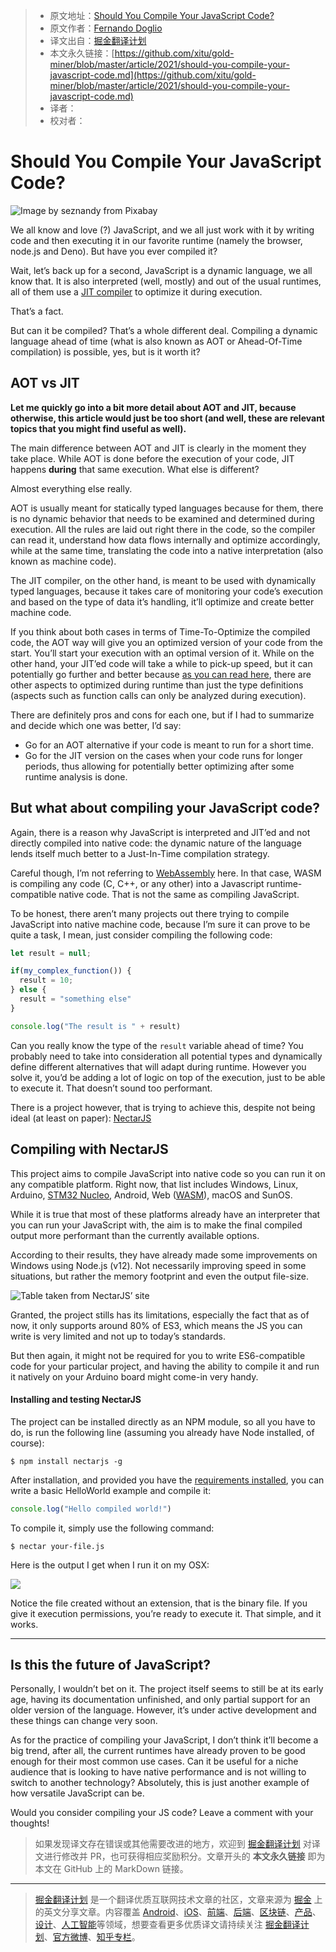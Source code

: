 > * 原文地址：[Should You Compile Your JavaScript Code?](https://blog.bitsrc.io/should-you-compile-your-javascript-code-a857ad2e3032)
> * 原文作者：[Fernando Doglio](https://medium.com/@deleteman123)
> * 译文出自：[掘金翻译计划](https://github.com/xitu/gold-miner)
> * 本文永久链接：[https://github.com/xitu/gold-miner/blob/master/article/2021/should-you-compile-your-javascript-code.md](https://github.com/xitu/gold-miner/blob/master/article/2021/should-you-compile-your-javascript-code.md)
> * 译者：
> * 校对者：

# Should You Compile Your JavaScript Code?

![Image by [seznandy](https://pixabay.com/users/seznandy-15803435/?utm_source=link-attribution&utm_medium=referral&utm_campaign=image&utm_content=5093898) from [Pixabay](https://pixabay.com/?utm_source=link-attribution&utm_medium=referral&utm_campaign=image&utm_content=5093898)](https://cdn-images-1.medium.com/max/3840/1*_7N-LnDFVgKcgEgzczZVmg.jpeg)

We all know and love (?) JavaScript, and we all just work with it by writing code and then executing it in our favorite runtime (namely the browser, node.js and Deno). But have you ever compiled it?

Wait, let’s back up for a second, JavaScript is a dynamic language, we all know that. It is also interpreted (well, mostly) and out of the usual runtimes, all of them use a [JIT compiler](https://blog.bitsrc.io/the-jit-in-javascript-just-in-time-compiler-798b66e44143) to optimize it during execution.

That’s a fact.

But can it be compiled? That’s a whole different deal. Compiling a dynamic language ahead of time (what is also known as AOT or Ahead-Of-Time compilation) is possible, yes, but is it worth it?

## AOT vs JIT

**Let me quickly go into a bit more detail about AOT and JIT, because otherwise, this article would just be too short (and well, these are relevant topics that you might find useful as well).**

The main difference between AOT and JIT is clearly in the moment they take place. While AOT is done before the execution of your code, JIT happens **during** that same execution. What else is different?

Almost everything else really.

AOT is usually meant for statically typed languages because for them, there is no dynamic behavior that needs to be examined and determined during execution. All the rules are laid out right there in the code, so the compiler can read it, understand how data flows internally and optimize accordingly, while at the same time, translating the code into a native interpretation (also known as machine code).

The JIT compiler, on the other hand, is meant to be used with dynamically typed languages, because it takes care of monitoring your code’s execution and based on the type of data it’s handling, it’ll optimize and create better machine code.

If you think about both cases in terms of Time-To-Optimize the compiled code, the AOT way will give you an optimized version of your code from the start. You’ll start your execution with an optimal version of it. While on the other hand, your JIT’ed code will take a while to pick-up speed, but it can potentially go further and better because [as you can read here](https://blog.bitsrc.io/the-jit-in-javascript-just-in-time-compiler-798b66e44143), there are other aspects to optimized during runtime than just the type definitions (aspects such as function calls can only be analyzed during execution).

There are definitely pros and cons for each one, but if I had to summarize and decide which one was better, I’d say:

* Go for an AOT alternative if your code is meant to run for a short time.
* Go for the JIT version on the cases when your code runs for longer periods, thus allowing for potentially better optimizing after some runtime analysis is done.

## But what about compiling your JavaScript code?

Again, there is a reason why JavaScript is interpreted and JIT’ed and not directly compiled into native code: the dynamic nature of the language lends itself much better to a Just-In-Time compilation strategy.

Careful though, I’m not referring to [WebAssembly](https://blog.bitsrc.io/whats-wrong-with-web-assembly-3b9abb671ec2) here. In that case, WASM is compiling any code (C, C++, or any other) into a Javascript runtime-compatible native code. That is not the same as compiling JavaScript.

To be honest, there aren’t many projects out there trying to compile JavaScript into native machine code, because I’m sure it can prove to be quite a task, I mean, just consider compiling the following code:

```JavaScript
let result = null;

if(my_complex_function()) {
  result = 10;
} else {
  result = "something else"
}

console.log("The result is " + result)
```

Can you really know the type of the `result` variable ahead of time? You probably need to take into consideration all potential types and dynamically define different alternatives that will adapt during runtime. However you solve it, you’d be adding a lot of logic on top of the execution, just to be able to execute it. That doesn’t sound too performant.

There is a project however, that is trying to achieve this, despite not being ideal (at least on paper): [NectarJS](https://github.com/NectarJS/nectarjs)

## Compiling with NectarJS

This project aims to compile JavaScript into native code so you can run it on any compatible platform. Right now, that list includes Windows, Linux, Arduino, [STM32 Nucleo](https://www.st.com/en/evaluation-tools/stm32-nucleo-boards.html), Android, Web ([WASM](https://blog.bitsrc.io/whats-wrong-with-web-assembly-3b9abb671ec2?source=your_stories_page-------------------------------------)), macOS and SunOS.

While it is true that most of these platforms already have an interpreter that you can run your JavaScript with, the aim is to make the final compiled output more performant than the currently available options.

According to their results, they have already made some improvements on Windows using Node.js (v12). Not necessarily improving speed in some situations, but rather the memory footprint and even the output file-size.

![Table taken from NectarJS’ site](https://cdn-images-1.medium.com/max/3036/1*HyX7ShDvXey6u9mo9_3ezg.png)

Granted, the project stills has its limitations, especially the fact that as of now, it only supports around 80% of ES3, which means the JS you can write is very limited and not up to today’s standards.

But then again, it might not be required for you to write ES6-compatible code for your particular project, and having the ability to compile it and run it natively on your Arduino board might come-in very handy.

#### Installing and testing NectarJS

The project can be installed directly as an NPM module, so all you have to do, is run the following line (assuming you already have Node installed, of course):

```
$ npm install nectarjs -g
```

After installation, and provided you have the [requirements installed](https://github.com/NectarJS/nectarjs/blob/master/docs/ADVANCED_USAGE.md#requirements-and-compilation), you can write a basic HelloWorld example and compile it:

```JavaScript
console.log("Hello compiled world!")
```

To compile it, simply use the following command:

```
$ nectar your-file.js
```

Here is the output I get when I run it on my OSX:

![](https://cdn-images-1.medium.com/max/2028/1*7i_ihlwJ8Kx49n7v3wrePw.png)

Notice the file created without an extension, that is the binary file. If you give it execution permissions, you’re ready to execute it. That simple, and it works.

---

## Is this the future of JavaScript?

Personally, I wouldn’t bet on it. The project itself seems to still be at its early age, having its documentation unfinished, and only partial support for an older version of the language. However, it’s under active development and these things can change very soon.

As for the practice of compiling your JavaScript, I don’t think it’ll become a big trend, after all, the current runtimes have already proven to be good enough for their most common use cases. Can it be useful for a niche audience that is looking to have native performance and is not willing to switch to another technology? Absolutely, this is just another example of how versatile JavaScript can be.

Would you consider compiling your JS code? Leave a comment with your thoughts!

> 如果发现译文存在错误或其他需要改进的地方，欢迎到 [掘金翻译计划](https://github.com/xitu/gold-miner) 对译文进行修改并 PR，也可获得相应奖励积分。文章开头的 **本文永久链接** 即为本文在 GitHub 上的 MarkDown 链接。

---

> [掘金翻译计划](https://github.com/xitu/gold-miner) 是一个翻译优质互联网技术文章的社区，文章来源为 [掘金](https://juejin.im) 上的英文分享文章。内容覆盖 [Android](https://github.com/xitu/gold-miner#android)、[iOS](https://github.com/xitu/gold-miner#ios)、[前端](https://github.com/xitu/gold-miner#前端)、[后端](https://github.com/xitu/gold-miner#后端)、[区块链](https://github.com/xitu/gold-miner#区块链)、[产品](https://github.com/xitu/gold-miner#产品)、[设计](https://github.com/xitu/gold-miner#设计)、[人工智能](https://github.com/xitu/gold-miner#人工智能)等领域，想要查看更多优质译文请持续关注 [掘金翻译计划](https://github.com/xitu/gold-miner)、[官方微博](http://weibo.com/juejinfanyi)、[知乎专栏](https://zhuanlan.zhihu.com/juejinfanyi)。
